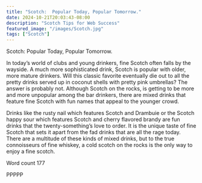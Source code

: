 ```yaml
---
title: "Scotch:  Popular Today, Popular Tomorrow."
date: 2024-10-21T20:03:43-08:00
description: "Scotch Tips for Web Success"
featured_image: "/images/Scotch.jpg"
tags: ["Scotch"]
---
```

Scotch:  Popular Today, Popular Tomorrow.

In today’s world of clubs and young drinkers, fine Scotch often falls by the wayside.  A much more sophisticated drink, Scotch is popular with older, more mature drinkers.  Will this classic favorite eventually die out to all the pretty drinks served up in coconut shells with pretty pink umbrellas?  The answer is probably not.  Although Scotch on the rocks, is getting to be more and more unpopular among the bar drinkers, there are mixed drinks that feature fine Scotch with fun names that appeal to the younger crowd.  

Drinks like the rusty nail which features Scotch and Drambuie or the Scotch happy sour which features Scotch and cherry flavored brandy are fun drinks that the twenty-something’s love to order.  It is the unique taste of fine Scotch that sets it apart from the fad drinks that are all the rage today.  There are a multitude of these kinds of mixed drinks, but to the true connoisseurs of fine whiskey, a cold scotch on the rocks is the only way to enjoy a fine scotch.  

Word count 177

PPPPP





